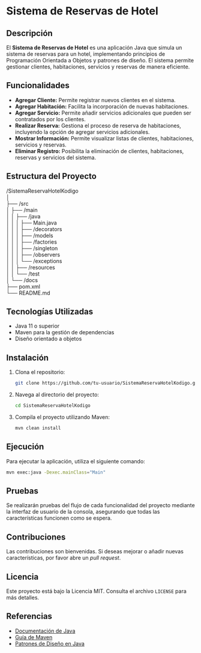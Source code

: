 # Sistema de Reservas de Hotel

## Descripción

El **Sistema de Reservas de Hotel** es una aplicación Java que simula un sistema de reservas para un hotel, implementando principios de Programación Orientada a Objetos y patrones de diseño. El sistema permite gestionar clientes, habitaciones, servicios y reservas de manera eficiente.

## Funcionalidades

- **Agregar Cliente:** Permite registrar nuevos clientes en el sistema.
- **Agregar Habitación:** Facilita la incorporación de nuevas habitaciones.
- **Agregar Servicio:** Permite añadir servicios adicionales que pueden ser contratados por los clientes.
- **Realizar Reserva:** Gestiona el proceso de reserva de habitaciones, incluyendo la opción de agregar servicios adicionales.
- **Mostrar Información:** Permite visualizar listas de clientes, habitaciones, servicios y reservas.
- **Eliminar Registro:** Posibilita la eliminación de clientes, habitaciones, reservas y servicios del sistema.

## Estructura del Proyecto


/SistemaReservaHotelKodigo\
│\
├── /src\
│   ├── /main\
│   │   ├── /java\
│   │   │   ├── Main.java\
│   │   │   ├── /decorators\
│   │   │   ├── /models\
│   │   │   ├── /factories\
│   │   │   ├── /singleton\
│   │   │   ├── /observers\
│   │   │   └── /exceptions\
│   │   ├── /resources\
│   │   └── /test\
│   └── /docs\
├── pom.xml\
└── README.md

## Tecnologías Utilizadas

- Java 11 o superior
- Maven para la gestión de dependencias
- Diseño orientado a objetos

## Instalación

1. Clona el repositorio:
   ```bash
   git clone https://github.com/tu-usuario/SistemaReservaHotelKodigo.git

2. Navega al directorio del proyecto:
   ```bash
   cd SistemaReservaHotelKodigo
   ```
3. Compila el proyecto utilizando Maven:
   ```bash
   mvn clean install
   ```

## Ejecución

Para ejecutar la aplicación, utiliza el siguiente comando:
```bash
mvn exec:java -Dexec.mainClass="Main"
```

## Pruebas

Se realizarán pruebas del flujo de cada funcionalidad del proyecto mediante la interfaz de usuario de la consola, asegurando que todas las características funcionen como se espera.

## Contribuciones

Las contribuciones son bienvenidas. Si deseas mejorar o añadir nuevas características, por favor abre un *pull request*.

## Licencia

Este proyecto está bajo la Licencia MIT. Consulta el archivo `LICENSE` para más detalles.

## Referencias

- [Documentación de Java](https://docs.oracle.com/en/java/)
- [Guía de Maven](https://maven.apache.org/guides/index.html)
- [Patrones de Diseño en Java](https://refactoring.guru/es/design-patterns/java)